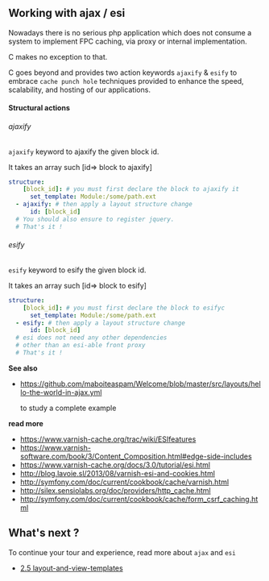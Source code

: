 ## Working with ajax / esi

Nowadays there is no serious php application which does not consume
a system to implement FPC caching, via proxy or internal implementation.

C makes no exception to that.

C goes beyond and provides two action keywords `ajaxify` & `esify`
to embrace `cache punch hole` techniques provided
to enhance the speed, scalability, and hosting of our applications.


#### Structural actions

###### ajaxify

`ajaxify` keyword to ajaxify the given block id.

It takes an array such [id=> block to ajaxify]

```yml
structure:
    [block_id]: # you must first declare the block to ajaxify it
      set_template: Module:/some/path.ext
  - ajaxify: # then apply a layout structure change
      id: [block_id]
  # You should also ensure to register jquery.
  # That's it !
```

###### esify

`esify` keyword to esify the given block id.

It takes an array such [id=> block to esify]

```yml
structure:
    [block_id]: # you must first declare the block to esifyc
      set_template: Module:/some/path.ext
  - esify: # then apply a layout structure change
      id: [block_id]
  # esi does not need any other dependencies
  # other than an esi-able front proxy
  # That's it !
```

__See also__
- https://github.com/maboiteaspam/Welcome/blob/master/src/layouts/hello-the-world-in-ajax.yml

    to study a complete example

__read more__
- https://www.varnish-cache.org/trac/wiki/ESIfeatures
- https://www.varnish-software.com/book/3/Content_Composition.html#edge-side-includes
- https://www.varnish-cache.org/docs/3.0/tutorial/esi.html
- http://blog.lavoie.sl/2013/08/varnish-esi-and-cookies.html
- http://symfony.com/doc/current/cookbook/cache/varnish.html
- http://silex.sensiolabs.org/doc/providers/http_cache.html
- http://symfony.com/doc/current/cookbook/cache/form_csrf_caching.html

## What's next ?

To continue your tour and experience, read more about `ajax` and `esi`

- [2.5 layout-and-view-templates](2.5-layout-and-view-templates.md)

